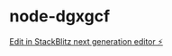 # node-dgxgcf

[Edit in StackBlitz next generation editor ⚡️](https://stackblitz.com/~/github.com/ramcc007/node-dgxgcf)